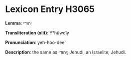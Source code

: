 # Lexicon Entry H3065

**Lemma**: יְהוּדִי

**Transliteration (xlit)**: Yᵉhûwdîy

**Pronunciation**: yeh-hoo-dee'

**Description**:
the same as יְהוּדִי; Jehudi, an Israelite; Jehudi.
